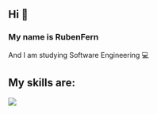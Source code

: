 ## Hi 👋
### My name is RubenFern

And I am studying Software Engineering :computer:

## My skills are:
![](https://img.shields.io/badge/https://github.com/RubenFern/RubenFern/blob/main/img/java.png?raw=true-JAVA-orange?style=for-the-badge)

<!--
**RubenFern/RubenFern** is a ✨ _special_ ✨ repository because its `README.md` (this file) appears on your GitHub profile.

Here are some ideas to get you started:

- 🔭 I’m currently working on ...
- 🌱 I’m currently learning ...
- 👯 I’m looking to collaborate on ...
- 🤔 I’m looking for help with ...
- 💬 Ask me about ...
- 📫 How to reach me: ...
- 😄 Pronouns: ...
- ⚡ Fun fact: ...
-->
